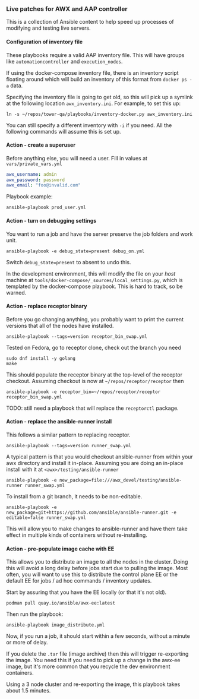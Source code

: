 ### Live patches for AWX and AAP controller

This is a collection of Ansible content to help speed up processes of
modifying and testing live servers.

#### Configuration of inventory file

These playbooks require a valid AAP inventory file.
This will have groups like `automationcontroller` and `execution_nodes`.

If using the docker-compose inventory file, there is an inventory script floating
around which will build an inventory of this format from `docker ps -a` data.

Specifying the inventory file is going to get old, so this will pick up a symlink
at the following location `awx_inventory.ini`. For example, to set this up:

```
ln -s ~/repos/tower-qa/playbooks/inventory-docker.py awx_inventory.ini
```

You can still specify a different inventory with `-i` if you need.
All the following commands will assume this is set up.

#### Action - create a superuser

Before anything else, you will need a user. Fill in values at `vars/private_vars.yml`

```yaml
awx_username: admin
awx_password: password
awx_email: "foo@invalid.com"
```

Playbook example:

```
ansible-playbook prod_user.yml
```

#### Action - turn on debugging settings

You want to run a job and have the server preserve the job folders and work unit.

```
ansible-playbook -e debug_state=present debug_on.yml
```

Switch `debug_state=present` to absent to undo this.

In the development environment, this will modify the file on your _host_ machine
at `tools/docker-compose/_sources/local_settings.py`, which is templated by
the docker-compose playbook. This is hard to track, so be warned.

#### Action - replace receptor binary

Before you go changing anything, you probably want to print the current versions
that all of the nodes have installed.

```
ansible-playbook --tags=version receptor_bin_swap.yml
```

Tested on Fedora, go to receptor clone, check out the branch you need

```
sudo dnf install -y golang
make
```

This should populate the receptor binary at the top-level of the receptor checkout.
Assuming checkout is now at `~/repos/receptor/receptor` then

```
ansible-playbook -e receptor_bin=~/repos/receptor/receptor receptor_bin_swap.yml
```

TODO: still need a playbook that will replace the `receptorctl` package.

#### Action - replace the ansible-runner install

This follows a similar pattern to replacing receptor.

```
ansible-playbook --tags=version runner_swap.yml
```

A typical pattern is that you would checkout ansible-runner from within
your awx directory and install it in-place.
Assuming you are doing an in-place install with it at `<awx>/testing/ansible-runner`

```
ansible-playbook -e new_package=file:///awx_devel/testing/ansible-runner runner_swap.yml
```

To install from a git branch, it needs to be non-editable.

```
ansible-playbook -e new_package=git+https://github.com/ansible/ansible-runner.git -e editable=false runner_swap.yml
```

This will allow you to make changes to ansible-runner and have them take
effect in multiple kinds of containers without re-installing.

#### Action - pre-populate image cache with EE

This allows you to distribute an image to all the nodes in the cluster.
Doing this will avoid a long delay before jobs start due to pulling the image.
Most often, you will want to use this to distribute the control plane EE
or the default EE for jobs / ad hoc commands / inventory updates.

Start by assuring that you have the EE locally (or that it's not old).

```
podman pull quay.io/ansible/awx-ee:latest
```

Then run the playbook:

```
ansible-playbook image_distribute.yml
```

Now, if you run a job, it should start within a few seconds, without a minute
or more of delay.

If you delete the `.tar` file (image archive) then this will trigger re-exporting the image.
You need this if you need to pick up a change in the awx-ee image, but it's
more common that you recycle the dev environment containers.

Using a 3 node cluster and re-exporting the image, this playbook takes about 1.5 minutes.
